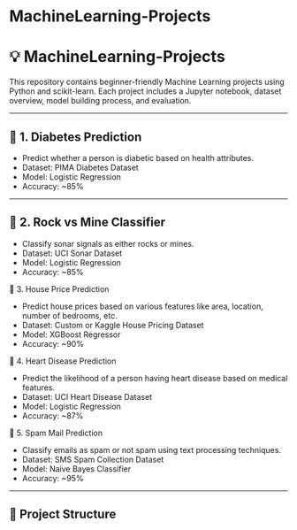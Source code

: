 # MachineLearning-Projects
# 💡 MachineLearning-Projects

This repository contains beginner-friendly Machine Learning projects using Python and scikit-learn. Each project includes a Jupyter notebook, dataset overview, model building process, and evaluation.

---

## 🔷 1. Diabetes Prediction
- Predict whether a person is diabetic based on health attributes.
- Dataset: PIMA Diabetes Dataset
- Model: Logistic Regression
- Accuracy: ~85%


---

## 🔷 2. Rock vs Mine Classifier
- Classify sonar signals as either rocks or mines.
- Dataset: UCI Sonar Dataset
- Model: Logistic Regression
- Accuracy: ~85%

🔷 3. House Price Prediction
- Predict house prices based on various features like area, location, number of bedrooms, etc.
- Dataset: Custom or Kaggle House Pricing Dataset
- Model: XGBoost Regressor
- Accuracy: ~90%

🔷 4. Heart Disease Prediction
- Predict the likelihood of a person having heart disease based on medical features.
- Dataset: UCI Heart Disease Dataset
- Model: Logistic Regression
- Accuracy: ~87%

🔷 5. Spam Mail Prediction
- Classify emails as spam or not spam using text processing techniques.
- Dataset: SMS Spam Collection Dataset
- Model: Naive Bayes Classifier
- Accuracy: ~95%
---

## 📁 Project Structure
